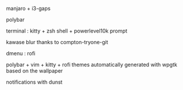 manjaro + i3-gaps

polybar

terminal : kitty + zsh shell + powerlevel10k prompt

kawase blur thanks to compton-tryone-git

dmenu : rofi

polybar + vim + kitty + rofi themes automatically generated with wpgtk based on the wallpaper

notifications with dunst
